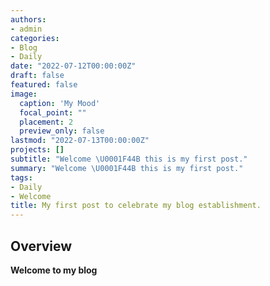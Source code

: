 ```yaml
---
authors:
- admin
categories:
- Blog
- Daily
date: "2022-07-12T00:00:00Z"
draft: false
featured: false
image:
  caption: 'My Mood'
  focal_point: ""
  placement: 2
  preview_only: false
lastmod: "2022-07-13T00:00:00Z"
projects: []
subtitle: "Welcome \U0001F44B this is my first post."
summary: "Welcome \U0001F44B this is my first post."
tags:
- Daily
- Welcome
title: My first post to celebrate my blog establishment.
---
```


## Overview



 **Welcome to my blog** 


